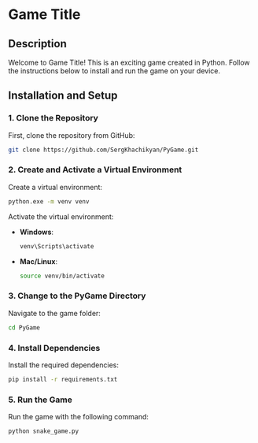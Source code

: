 # Game Title

## Description

Welcome to Game Title! This is an exciting game created in Python. Follow the instructions below to install and run the game on your device.

## Installation and Setup

### 1. Clone the Repository
First, clone the repository from GitHub:
```sh
git clone https://github.com/SergKhachikyan/PyGame.git
```

### 2. Create and Activate a Virtual Environment
Create a virtual environment:
```sh
python.exe -m venv venv
```

Activate the virtual environment:
- **Windows**:
  ```sh
  venv\Scripts\activate
  ```
- **Mac/Linux**:
  ```sh
  source venv/bin/activate
  ```


### 3. Change to the PyGame Directory
Navigate to the game folder:
```sh
cd PyGame
```

### 4. Install Dependencies
Install the required dependencies:
```sh
pip install -r requirements.txt
```
### 5. Run the Game
Run the game with the following command:
```sh
python snake_game.py
```

